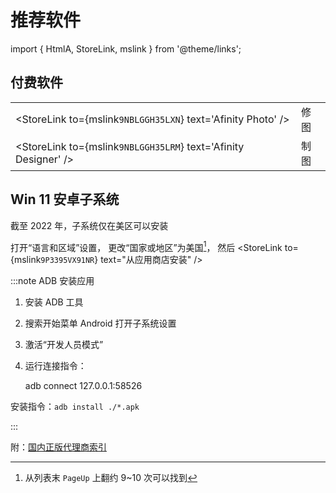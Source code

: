 # 推荐软件

import { HtmlA, StoreLink, mslink } from '@theme/links';

## 付费软件

<div className='no-table-border no-table-header full-width-table'>

|                                                                 |      |
| --------------------------------------------------------------- | ---- |
| <StoreLink to={mslink`9NBLGGH35LXN`} text='Afinity Photo' />    | 修图 |
| <StoreLink to={mslink`9NBLGGH35LRM`} text='Afinity Designer' /> | 制图 |

</div>

## Win 11 安卓子系统

截至 2022 年，子系统仅在美区可以安装

打开<HtmlA href="ms-settings:regionlanguage">“语言和区域”设置</HtmlA>，
更改“国家或地区”为美国[^1]，
然后 <StoreLink to={mslink`9P3395VX91NR`} text="从应用商店安装" />

[^1]: 从列表末 `PageUp` 上翻约 9\~10 次可以找到

:::note ADB 安装应用

1. 安装 ADB 工具
2. 搜索开始菜单 Android 打开子系统设置
3. 激活“开发人员模式”
4. 运行连接指令：

   adb connect 127.0.0.1:58526

安装指令：`adb install ./*.apk`

:::

附：[国内正版代理商索引](https://zhuanlan.zhihu.com/p/93284719)

